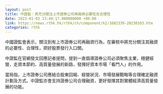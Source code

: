```yaml
---
layout: post
title: 中證監：將充分關注上市證券公司再融資必要性及合理性
date: 2023-01-03 13:49:17.000000000 +08:00
link: https://news.rthk.hk/rthk/ch/component/k2/1682339-20230103.htm
categories: rthk
---
```


中國證監會表示，關注到有上市證券公司再融資行為，在審核中將充分關注其融資的必要性、合理性，把好股票發行入口關。

中證監在官網發文回應記者提問，提到一直倡導證券公司必須聚焦主業，穩健經營，走資本節約、高質量發展的新路，發揮好資本市場「看門人」的作用。

當局指，上市證券公司應結合股東回報、經營狀況、市場發展戰略等合理確定融資計劃及方式。中證監亦會支持證券公司合理融資，更好發揮其對實體經濟高質量發展的功能。
